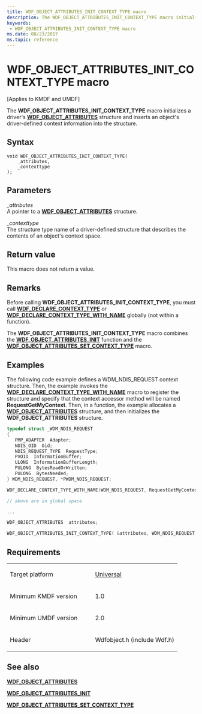 ```yaml
---
title: WDF_OBJECT_ATTRIBUTES_INIT_CONTEXT_TYPE macro
description: The WDF_OBJECT_ATTRIBUTES_INIT_CONTEXT_TYPE macro initializes a driver's WDF_OBJECT_ATTRIBUTES structure and inserts an object's driver-defined context information into the structure.
keywords:
 - WDF_OBJECT_ATTRIBUTES_INIT_CONTEXT_TYPE macro
ms.date: 08/23/2017
ms.topic: reference
---
```


# WDF_OBJECT_ATTRIBUTES_INIT_CONTEXT_TYPE macro


\[Applies to KMDF and UMDF\]

The **WDF_OBJECT_ATTRIBUTES_INIT_CONTEXT_TYPE** macro initializes a driver's [**WDF_OBJECT_ATTRIBUTES**](/windows-hardware/drivers/ddi/wdfobject/ns-wdfobject-_wdf_object_attributes) structure and inserts an object's driver-defined context information into the structure.

## Syntax

```ManagedCPlusPlus
void WDF_OBJECT_ATTRIBUTES_INIT_CONTEXT_TYPE(
    _attributes,
    _contexttype
);
```

## Parameters

*_attributes*   
A pointer to a [**WDF_OBJECT_ATTRIBUTES**](/windows-hardware/drivers/ddi/wdfobject/ns-wdfobject-_wdf_object_attributes) structure.

*_contexttype*   
The structure type name of a driver-defined structure that describes the contents of an object's context space.

## Return value

This macro does not return a value.

## Remarks

Before calling **WDF_OBJECT_ATTRIBUTES_INIT_CONTEXT_TYPE**, you must call [**WDF_DECLARE_CONTEXT_TYPE**](wdf-declare-context-type.md) or [**WDF_DECLARE_CONTEXT_TYPE_WITH_NAME**](wdf-declare-context-type-with-name.md) globally (not within a function).

The **WDF_OBJECT_ATTRIBUTES_INIT_CONTEXT_TYPE** macro combines the [**WDF_OBJECT_ATTRIBUTES_INIT**](/windows-hardware/drivers/ddi/wdfobject/nf-wdfobject-wdf_object_attributes_init) function and the [**WDF_OBJECT_ATTRIBUTES_SET_CONTEXT_TYPE**](wdf-object-attributes-set-context-type.md) macro.

## Examples

The following code example defines a WDM_NDIS_REQUEST context structure. Then, the example invokes the [**WDF_DECLARE_CONTEXT_TYPE_WITH_NAME**](wdf-declare-context-type-with-name.md) macro to register the structure and specify that the context accessor method will be named **RequestGetMyContext**. Then, in a function, the example allocates a [**WDF_OBJECT_ATTRIBUTES**](/windows-hardware/drivers/ddi/wdfobject/ns-wdfobject-_wdf_object_attributes) structure, and then initializes the **WDF_OBJECT_ATTRIBUTES** structure.

```cpp
typedef struct _WDM_NDIS_REQUEST
{
   PMP_ADAPTER  Adapter;
   NDIS_OID  Oid;
   NDIS_REQUEST_TYPE  RequestType;
   PVOID  InformationBuffer;
   ULONG  InformationBufferLength;
   PULONG  BytesReadOrWritten;
   PULONG  BytesNeeded;
} WDM_NDIS_REQUEST, *PWDM_NDIS_REQUEST;

WDF_DECLARE_CONTEXT_TYPE_WITH_NAME(WDM_NDIS_REQUEST, RequestGetMyContext);

// above are in global space

...

WDF_OBJECT_ATTRIBUTES  attributes;

WDF_OBJECT_ATTRIBUTES_INIT_CONTEXT_TYPE( &attributes, WDM_NDIS_REQUEST );
```

## Requirements

<table>
<colgroup>
<col width="50%" />
<col width="50%" />
</colgroup>
<tbody>
<tr class="odd">
<td><p>Target platform</p></td>
<td><a href="https://go.microsoft.com/fwlink/p/?linkid=531356" data-raw-source="[Universal](https://go.microsoft.com/fwlink/p/?linkid=531356)">Universal</a></td>
</tr>
<tr class="even">
<td><p>Minimum KMDF version</p></td>
<td><p>1.0</p></td>
</tr>
<tr class="odd">
<td><p>Minimum UMDF version</p></td>
<td><p>2.0</p></td>
</tr>
<tr class="even">
<td><p>Header</p></td>
<td>Wdfobject.h (include Wdf.h)</td>
</tr>
</tbody>
</table>

## See also


[**WDF_OBJECT_ATTRIBUTES**](/windows-hardware/drivers/ddi/wdfobject/ns-wdfobject-_wdf_object_attributes)

[**WDF_OBJECT_ATTRIBUTES_INIT**](/windows-hardware/drivers/ddi/wdfobject/nf-wdfobject-wdf_object_attributes_init)

[**WDF_OBJECT_ATTRIBUTES_SET_CONTEXT_TYPE**](wdf-object-attributes-set-context-type.md)

 

